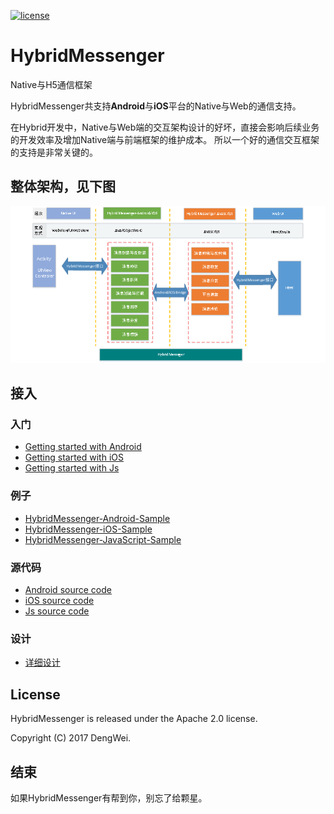 [![license](http://img.shields.io/badge/license-Apache2.0-brightgreen.svg?style=flat)](https://github.com/devyok/HybridMessenger/blob/master/LICENSE)

# HybridMessenger
Native与H5通信框架

HybridMessenger共支持**Android**与**iOS**平台的Native与Web的通信支持。

在Hybrid开发中，Native与Web端的交互架构设计的好坏，直接会影响后续业务的开发效率及增加Native端与前端框架的维护成本。 所以一个好的通信交互框架的支持是非常关键的。

## 整体架构，见下图 ##

![](https://raw.githubusercontent.com/devyok/HybridMessenger/master/HybridMessenger.png)

## 接入 ##

### 入门 ###

- [Getting started with Android](https://github.com/devyok/HybridMessenger/blob/master/HybridMessenger-Android/README.md)
- [Getting started with iOS](https://github.com/devyok/HybridMessenger/blob/master/HybridMessenger-iOS/README.md)
- [Getting started with Js](https://github.com/devyok/HybridMessenger/blob/master/HybridMessenger-JavaScript/README.md)


### 例子 ###
- [HybridMessenger-Android-Sample](https://github.com/devyok/HybridMessenger/tree/master/HybridMessenger-Android/hybridmessenger-sample)
- [HybridMessenger-iOS-Sample](https://github.com/devyok/HybridMessenger/tree/master/HybridMessenger-iOS/HybridMessenger-Sample)
- [HybridMessenger-JavaScript-Sample](https://github.com/devyok/HybridMessenger/tree/master/HybridMessenger-JavaScript/hybridmessenger-js-sample)


### 源代码 ###

- [Android source code ](https://github.com/devyok/HybridMessenger/tree/master/HybridMessenger-Android/hybridmessenger-core)
- [iOS source code](https://github.com/devyok/HybridMessenger/tree/master/HybridMessenger-iOS) 
- [Js source code](https://github.com/devyok/HybridMessenger/tree/master/HybridMessenger-JavaScript/hybridmessenger-js) 

### 设计 ###

- [详细设计](https://github.com/devyok/HybridMessenger/blob/master/HybridMessenger-Android/README_DESIGN.md)

## License ##
HybridMessenger is released under the Apache 2.0 license.

Copyright (C) 2017 DengWei.


## 结束 ##

如果HybridMessenger有帮到你，别忘了给颗星。
